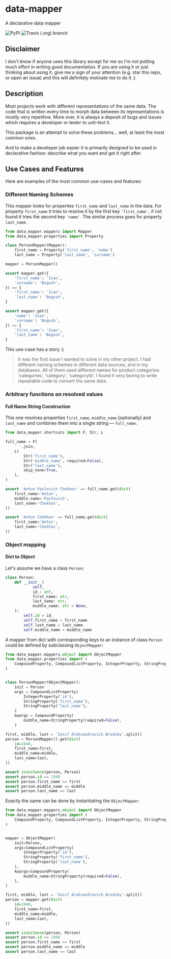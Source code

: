 # data-mapper
A declarative data mapper

![PyPI](https://img.shields.io/pypi/v/data-mapper?style=for-the-badge)
![Travis (.org) branch](https://img.shields.io/travis/OkThought/data-mapper/master?logo=travis&style=for-the-badge)

## Disclaimer
I don't know if anyone uses this library except for me so I'm not
putting much effort in writing good documentation. If you are using it
or just thinking about using it, give me a sign of your attention (e.g.
star this repo, or open an issue) and this will definitely motivate me
to do it ;)

## Description

Most projects work with different representations of the same data.
The code that is written every time to morph data between its representations
is mostly very repetitive. More over, it is always a deposit of bugs and issues
which requires a developer or tester to unit-test it.

This package is an attempt to solve these problems... well, at least the most
common ones.

And to make a developer job easier it is primarily designed to be used
in declarative fashion: describe what you want and get it right after.

## Use Cases and Features

Here are examples of the most common use-cases and features: 

### Different Naming Schemes

This mapper looks for properties `first_name` and `last_name` in the data.
For property `first_name` it tries to resolve it by the first key 
`'first_name'`, if not found it tries the second key `'name'`.
The similar process goes for property `last_name`.

```python
from data_mapper.mappers import Mapper
from data_mapper.properties import Property

class PersonMapper(Mapper):
    first_name = Property('first_name', 'name')
    last_name = Property('last_name', 'surname')

mapper = PersonMapper()

assert mapper.get({
    'first_name': 'Ivan', 
    'surname': 'Bogush',
}) == {
    'first_name': 'Ivan', 
    'last_name': 'Bogush',
}

assert mapper.get({
    'name': 'Ivan', 
    'surname': 'Bogush',
}) == {
    'first_name': 'Ivan', 
    'last_name': 'Bogush',
}
```

This use-case has a story :)
> It was the first issue I wanted to solve in my other project. I had different 
naming schemes in different data sources, and in my databases. All of them used 
different names for product categories: 'categories', 'category', 'categoryId'.
I found it very boring to write repeatable code to convert the same data.

### Arbitrary functions on resolved values

#### Full Name String Construction
This one resolves properties `first_name`, `middle_name` [optionally] and 
`last_name` and combines them into a single string — `full_name`.

```python
from data_mapper.shortcuts import F, Str, L

full_name = F(
    ' '.join,
    L(
        Str('first_name'),
        Str('middle_name', required=False),
        Str('last_name'),
        skip_none=True,
    ),
)

assert 'Anton Pavlovich Chekhov' == full_name.get(dict(
    first_name='Anton',
    middle_name='Pavlovich',
    last_name='Chekhov',
))

assert 'Anton Chekhov' == full_name.get(dict(
    first_name='Anton',
    last_name='Chekhov',
))
```

### Object mapping

#### Dict to *Object*

Let's assume we have a class `Person`:
```python
class Person:
    def __init__(
            self,
            id_: int,
            first_name: str,
            last_name: str,
            middle_name: str = None,
    ):
        self.id = id_
        self.first_name = first_name
        self.last_name = last_name
        self.middle_name = middle_name
```

A mapper from dict with corresponding keys to an instance of class `Person` 
could be defined by subclassing `ObjectMapper`:

```python
from data_mapper.mappers.object import ObjectMapper
from data_mapper.properties import (
    CompoundProperty, CompoundListProperty, IntegerProperty, StringProperty,
)


class PersonMapper(ObjectMapper):
    init = Person
    args = CompoundListProperty(
        IntegerProperty('id'),
        StringProperty('first_name'),
        StringProperty('last_name'),
    )
    kwargs = CompoundProperty(
        middle_name=StringProperty(required=False),
    )

first, middle, last = 'Iosif Aleksandrovich Brodsky'.split()
person = PersonMapper().get(dict(
    id=1940,
    first_name=first,
    middle_name=middle,
    last_name=last,
))

assert isinstance(person, Person)
assert person.id == 1940
assert person.first_name == first
assert person.middle_name == middle
assert person.last_name == last
```

Exactly the same can be done by instantiating the `ObjectMapper`:

```python
from data_mapper.mappers.object import ObjectMapper
from data_mapper.properties import (
    CompoundProperty, CompoundListProperty, IntegerProperty, StringProperty,
)


mapper = ObjectMapper(
    init=Person,
    args=CompoundListProperty(
        IntegerProperty('id'),
        StringProperty('first_name'),
        StringProperty('last_name'),
    ),
    kwargs=CompoundProperty(
        middle_name=StringProperty(required=False),
    ),
)

first, middle, last = 'Iosif Aleksandrovich Brodsky'.split()
person = mapper.get(dict(
    id=1940,
    first_name=first,
    middle_name=middle,
    last_name=last,
))

assert isinstance(person, Person)
assert person.id == 1940
assert person.first_name == first
assert person.middle_name == middle
assert person.last_name == last
```
